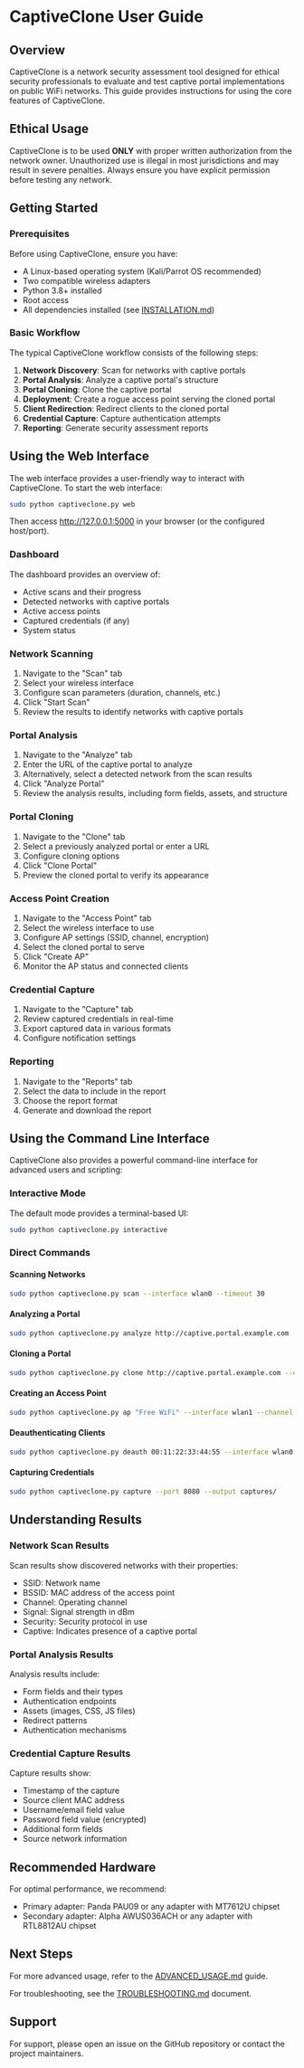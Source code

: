 # CaptiveClone User Guide

## Overview

CaptiveClone is a network security assessment tool designed for ethical security professionals to evaluate and test captive portal implementations on public WiFi networks. This guide provides instructions for using the core features of CaptiveClone.

## Ethical Usage

CaptiveClone is to be used **ONLY** with proper written authorization from the network owner. Unauthorized use is illegal in most jurisdictions and may result in severe penalties. Always ensure you have explicit permission before testing any network.

## Getting Started

### Prerequisites

Before using CaptiveClone, ensure you have:

- A Linux-based operating system (Kali/Parrot OS recommended)
- Two compatible wireless adapters
- Python 3.8+ installed
- Root access
- All dependencies installed (see [INSTALLATION.md](INSTALLATION.md))

### Basic Workflow

The typical CaptiveClone workflow consists of the following steps:

1. **Network Discovery**: Scan for networks with captive portals
2. **Portal Analysis**: Analyze a captive portal's structure
3. **Portal Cloning**: Clone the captive portal
4. **Deployment**: Create a rogue access point serving the cloned portal
5. **Client Redirection**: Redirect clients to the cloned portal
6. **Credential Capture**: Capture authentication attempts
7. **Reporting**: Generate security assessment reports

## Using the Web Interface

The web interface provides a user-friendly way to interact with CaptiveClone. To start the web interface:

```bash
sudo python captiveclone.py web
```

Then access http://127.0.0.1:5000 in your browser (or the configured host/port).

### Dashboard

The dashboard provides an overview of:

- Active scans and their progress
- Detected networks with captive portals
- Active access points
- Captured credentials (if any)
- System status

### Network Scanning

1. Navigate to the "Scan" tab
2. Select your wireless interface
3. Configure scan parameters (duration, channels, etc.)
4. Click "Start Scan"
5. Review the results to identify networks with captive portals

### Portal Analysis

1. Navigate to the "Analyze" tab
2. Enter the URL of the captive portal to analyze
3. Alternatively, select a detected network from the scan results
4. Click "Analyze Portal"
5. Review the analysis results, including form fields, assets, and structure

### Portal Cloning

1. Navigate to the "Clone" tab
2. Select a previously analyzed portal or enter a URL
3. Configure cloning options
4. Click "Clone Portal"
5. Preview the cloned portal to verify its appearance

### Access Point Creation

1. Navigate to the "Access Point" tab
2. Select the wireless interface to use
3. Configure AP settings (SSID, channel, encryption)
4. Select the cloned portal to serve
5. Click "Create AP"
6. Monitor the AP status and connected clients

### Credential Capture

1. Navigate to the "Capture" tab
2. Review captured credentials in real-time
3. Export captured data in various formats
4. Configure notification settings

### Reporting

1. Navigate to the "Reports" tab
2. Select the data to include in the report
3. Choose the report format
4. Generate and download the report

## Using the Command Line Interface

CaptiveClone also provides a powerful command-line interface for advanced users and scripting:

### Interactive Mode

The default mode provides a terminal-based UI:

```bash
sudo python captiveclone.py interactive
```

### Direct Commands

#### Scanning Networks

```bash
sudo python captiveclone.py scan --interface wlan0 --timeout 30
```

#### Analyzing a Portal

```bash
sudo python captiveclone.py analyze http://captive.portal.example.com
```

#### Cloning a Portal

```bash
sudo python captiveclone.py clone http://captive.portal.example.com --output hotel_wifi
```

#### Creating an Access Point

```bash
sudo python captiveclone.py ap "Free WiFi" --interface wlan1 --channel 6
```

#### Deauthenticating Clients

```bash
sudo python captiveclone.py deauth 00:11:22:33:44:55 --interface wlan0 --all
```

#### Capturing Credentials

```bash
sudo python captiveclone.py capture --port 8080 --output captures/
```

## Understanding Results

### Network Scan Results

Scan results show discovered networks with their properties:
- SSID: Network name
- BSSID: MAC address of the access point
- Channel: Operating channel
- Signal: Signal strength in dBm
- Security: Security protocol in use
- Captive: Indicates presence of a captive portal

### Portal Analysis Results

Analysis results include:
- Form fields and their types
- Authentication endpoints
- Assets (images, CSS, JS files)
- Redirect patterns
- Authentication mechanisms

### Credential Capture Results

Capture results show:
- Timestamp of the capture
- Source client MAC address
- Username/email field value
- Password field value (encrypted)
- Additional form fields
- Source network information

## Recommended Hardware

For optimal performance, we recommend:
- Primary adapter: Panda PAU09 or any adapter with MT7612U chipset
- Secondary adapter: Alpha AWUS036ACH or any adapter with RTL8812AU chipset

## Next Steps

For more advanced usage, refer to the [ADVANCED_USAGE.md](ADVANCED_USAGE.md) guide.

For troubleshooting, see the [TROUBLESHOOTING.md](TROUBLESHOOTING.md) document.

## Support

For support, please open an issue on the GitHub repository or contact the project maintainers. 